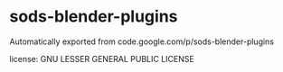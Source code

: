 # sods-blender-plugins
Automatically exported from code.google.com/p/sods-blender-plugins

license: GNU LESSER GENERAL PUBLIC LICENSE

